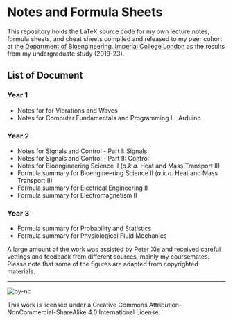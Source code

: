 # Notes and Formula Sheets
This repository holds the LaTeX source code for my own lecture notes, formula sheets, and cheat sheets compiled and released to my peer cohort at [the Department of Bioengineering, Imperial College London](https://www.imperial.ac.uk/bioengineering) as the results from my undergraduate study (2019-23).

## List of Document
### Year 1
  - Notes for for Vibrations and Waves
  - Notes for Computer Fundamentals and Programming I - Arduino
### Year 2
  - Notes for Signals and Control - Part I: Signals
  - Notes for Signals and Control - Part II: Control
  - Notes for Bioengineering Science II (_a.k.a._ Heat and Mass Transport II)
  - Formula summary for Bioengineering Science II (_a.k.a._ Heat and Mass Transport II)
  - Formula summary for Electrical Engineering II
  - Formula summary for Electromagnetism II
### Year 3
  - Formula summary for Probability and Statistics
  - Formula summary for Physiological Fluid Mechanics

A large amount of the work was assisted by [Peter Xie](mailto:peter.xie19@imperial.ac.uk) and received careful vettings and feedback from different sources, mainly my coursemates. Please note that some of the figures are adapted from copyrighted materials.

---

![by-nc](https://binghuan.li/_include/imgs/by-nc.svg)

This work is licensed under a Creative Commons Attribution-NonCommercial-ShareAlike 4.0 International License.
